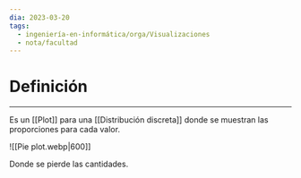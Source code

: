 ```yaml
---
dia: 2023-03-20
tags:
  - ingeniería-en-informática/orga/Visualizaciones
  - nota/facultad
---
```

# Definición
---
Es un [[Plot]] para una [[Distribución discreta]] donde se muestran las proporciones para cada valor.

![[Pie plot.webp|600]]

Donde se pierde las cantidades.